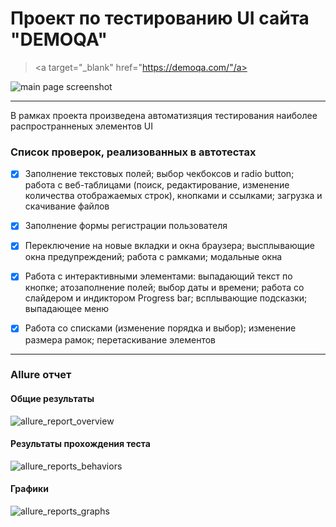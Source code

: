 # Проект по тестированию UI сайта "DEMOQA"
> <a target="_blank" href="https://demoqa.com/"/a>

![main page screenshot](/automation-_qa_project_art/picture/main_page.jpg)

----

В рамках проекта произведена автоматизяция тестирования наиболее распространненых элементов UI



### Список проверок, реализованных в автотестах

- [x] Заполнение текстовых полей; выбор чекбоксов и radio button; работа с веб-таблицами (поиск, редактирование, изменение количества отображаемых строк), кнопками и ссылками; загрузка и скачивание файлов
- [x] Заполнение формы регистрации пользователя
- [x] Переключение на новые вкладки и окна браузера; высплывающие окна предупреждений; работа с рамками; модальные окна
- [x] Работа с интерактивными элементами: выпадающий текст по кнопке; атозаполнение полей; выбор даты и времени; работа со слайдером и индиктором Progress bar; всплывающие подсказки; выпадающее меню
- [x] Работа со списками (изменение порядка и выбор); изменение размера рамок; перетаскивание элементов



----

### Allure отчет
#### Общие результаты 
![allure_report_overview](automation_qa_project_art/picture/allure_report_overview.png)

#### Результаты прохождения теста
![allure_reports_behaviors](automation_qa_project_art/picture/allure_reports_behaviors.png)

#### Графики

![allure_reports_graphs](automation_qa_project_art/picture/alluere_reports_graphs_1.png)

